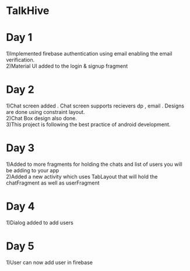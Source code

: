 # TalkHive

# Day 1
1)Implemented firebase authentication using email enabling the email verification.<br>
2)Material UI added to the login & signup fragment


# Day 2
1)Chat screen added . Chat screen supports recievers dp , email . Designs are done using constraint layout.<br>
2)Chat Box design also done.<br>
3)This project is following the best practice of android development.<br>


# Day 3
1)Added to more fragments for holding the chats and list of users you will be adding to your app<br>
2)Added a new activity which uses TabLayout that will hold the chatFragment as well as userFragment

# Day 4
1)Dialog added to add users

# Day 5
1)User can now add user in firebase
